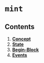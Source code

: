 <!--
order: 0
title: Mint Overview
parent:
  title: "mint"
-->

# `mint`

## Contents

1. **[Concept](01_concepts.md)**
2. **[State](02_state.md)**
3. **[Begin-Block](03_begin_block.md)**
4. **[Events](04_events.md)**
